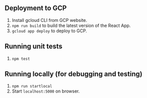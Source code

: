 ## Deployment to GCP

1. Install gcloud CLI from GCP website.
2. `npm run build` to build the latest version of the React App.
3. `gcloud app deploy` to deploy to GCP.

## Running unit tests
1. `npm test`

## Running locally (for debugging and testing)
1. `npm run startlocal`
2. Start `localhost:5000` on browser.